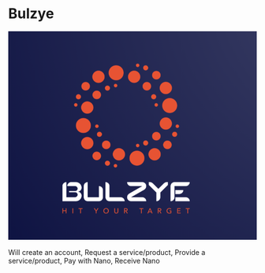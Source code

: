 # Bulzye

![logo](Image/logo.png)



Will create an account, Request a service/product, Provide a service/product, Pay with Nano, Receive Nano
